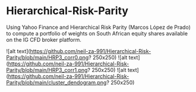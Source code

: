# Hierarchical-Risk-Parity
Using Yahoo Finance and Hierarchical Risk Parity (Marcos López de Prado) to compute a portfolio of weights on South African equity shares available on the IG CFD broker platform.

![alt text](https://github.com/neil-za-991/Hierarchical-Risk-Parity/blob/main/HRP3_corr0.png? 250x250)
![alt text](https://github.com/neil-za-991/Hierarchical-Risk-Parity/blob/main/HRP3_corr1.png? 250x250)
![alt text](https://github.com/neil-za-991/Hierarchical-Risk-Parity/blob/main/cluster_dendogram.png? 250x250)
